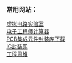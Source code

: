 ### 常用网站：<br>
[虚拟电路实验室](https://falstad.com/circuit/circuitjs.html)<br>
[电子工程师计算器](https://www.json.cn/dianzi/)<br>
[PCB集成元件封装库下载](https://componentsearchengine.com/)<br>
[IC封装网](https://www.iclib.com/)<br>
[工程思维](https://theengineeringmindset.com/)<br>

